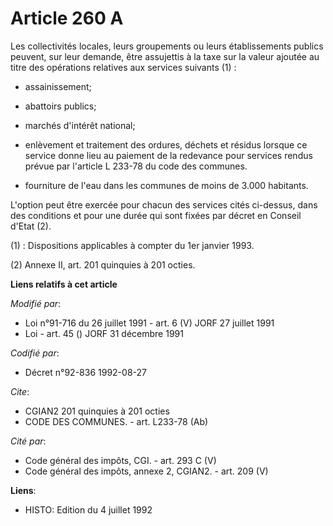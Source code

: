 # Article 260 A

Les collectivités locales, leurs groupements ou leurs établissements publics peuvent, sur leur demande, être assujettis à la
taxe sur la valeur ajoutée au titre des opérations relatives aux services suivants (1) :

- assainissement;

- abattoirs publics;

- marchés d'intérêt national;

- enlèvement et traitement des ordures, déchets et résidus lorsque ce service donne lieu au paiement de la redevance pour
services rendus prévue par l'article L 233-78 du code des communes.

- fourniture de l'eau dans les communes de moins de 3.000 habitants.

L'option peut être exercée pour chacun des services cités ci-dessus, dans des conditions et pour une durée qui sont fixées
par décret en Conseil d'Etat (2).

(1) : Dispositions applicables à compter du 1er janvier 1993.

(2) Annexe II, art. 201 quinquies à 201 octies.

**Liens relatifs à cet article**

_Modifié par_:

  - Loi n°91-716 du 26 juillet 1991 - art. 6 (V) JORF 27 juillet 1991
  - Loi - art. 45 () JORF 31 décembre 1991

_Codifié par_:

  - Décret n°92-836 1992-08-27

_Cite_:

  - CGIAN2 201 quinquies à 201 octies
  - CODE DES COMMUNES. - art. L233-78 (Ab)

_Cité par_:

  - Code général des impôts, CGI. - art. 293 C (V)
  - Code général des impôts, annexe 2, CGIAN2. - art. 209 (V)

**Liens**:

  - HISTO: Edition du 4 juillet 1992
